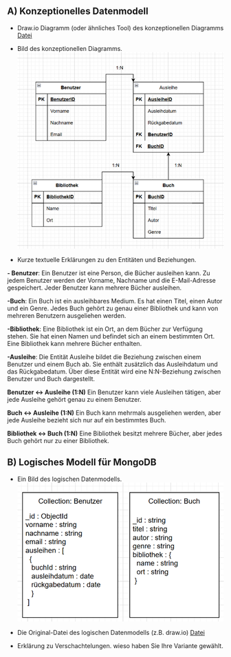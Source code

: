 ## A) Konzeptionelles Datenmodell

- Draw.io Diagramm (oder ähnliches Tool) des konzeptionellen Diagramms
[Datei](KN-02.drawio)

- Bild des konzeptionellen Diagramms.
![Datenmodell Bild](K-Datenmodell.png)

- Kurze textuelle Erklärungen zu den Entitäten und Beziehungen.

**- Benutzer**: Ein Benutzer ist eine Person, die Bücher ausleihen kann. Zu jedem Benutzer werden der Vorname, Nachname und die E-Mail-Adresse gespeichert. Jeder Benutzer kann mehrere Bücher ausleihen.

**-Buch**: Ein Buch ist ein ausleihbares Medium. Es hat einen Titel, einen Autor und ein Genre. Jedes Buch gehört zu genau einer Bibliothek und kann von mehreren Benutzern ausgeliehen werden.

**-Bibliothek**: Eine Bibliothek ist ein Ort, an dem Bücher zur Verfügung stehen. Sie hat einen Namen und befindet sich an einem bestimmten Ort. Eine Bibliothek kann mehrere Bücher enthalten.

**-Ausleihe**: Die Entität Ausleihe bildet die Beziehung zwischen einem Benutzer und einem Buch ab. Sie enthält zusätzlich das Ausleihdatum und das Rückgabedatum. Über diese Entität wird eine N:N-Beziehung zwischen Benutzer und Buch dargestellt.

**Benutzer ↔ Ausleihe (1:N)**
Ein Benutzer kann viele Ausleihen tätigen, aber jede Ausleihe gehört genau zu einem Benutzer.

**Buch ↔ Ausleihe (1:N)**
Ein Buch kann mehrmals ausgeliehen werden, aber jede Ausleihe bezieht sich nur auf ein bestimmtes Buch.

**Bibliothek ↔ Buch (1:N)**
Eine Bibliothek besitzt mehrere Bücher, aber jedes Buch gehört nur zu einer Bibliothek.

## B) Logisches Modell für MongoDB

- Ein Bild des logischen Datenmodells.
![Bild](L-Datenmodell.png)


- Die Original-Datei des logischen Datenmodells (z.B. draw.io)
[Datei](logischessdatenmodell.drawio)

- Erklärung zu Verschachtelungen. wieso haben Sie Ihre Variante gewählt.
